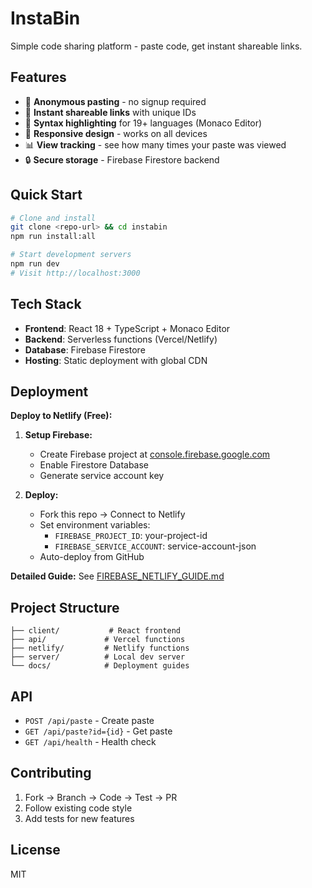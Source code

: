 # InstaBin

Simple code sharing platform - paste code, get instant shareable links.

## Features

- 🚀 **Anonymous pasting** - no signup required
- 🔗 **Instant shareable links** with unique IDs
- 🎨 **Syntax highlighting** for 19+ languages (Monaco Editor)
- 📱 **Responsive design** - works on all devices
- 📊 **View tracking** - see how many times your paste was viewed
- 🔒 **Secure storage** - Firebase Firestore backend

## Quick Start

```bash
# Clone and install
git clone <repo-url> && cd instabin
npm run install:all

# Start development servers
npm run dev
# Visit http://localhost:3000
```

## Tech Stack

- **Frontend**: React 18 + TypeScript + Monaco Editor
- **Backend**: Serverless functions (Vercel/Netlify)  
- **Database**: Firebase Firestore
- **Hosting**: Static deployment with global CDN

## Deployment

**Deploy to Netlify (Free):**

1. **Setup Firebase:**
   - Create Firebase project at [console.firebase.google.com](https://console.firebase.google.com)
   - Enable Firestore Database
   - Generate service account key

2. **Deploy:**
   - Fork this repo → Connect to Netlify
   - Set environment variables:
     - `FIREBASE_PROJECT_ID`: your-project-id
     - `FIREBASE_SERVICE_ACCOUNT`: service-account-json
   - Auto-deploy from GitHub

**Detailed Guide:** See [FIREBASE_NETLIFY_GUIDE.md](./FIREBASE_NETLIFY_GUIDE.md)

## Project Structure

```
├── client/           # React frontend
├── api/             # Vercel functions  
├── netlify/         # Netlify functions
├── server/          # Local dev server
└── docs/            # Deployment guides
```

## API

- `POST /api/paste` - Create paste
- `GET /api/paste?id={id}` - Get paste
- `GET /api/health` - Health check

## Contributing

1. Fork → Branch → Code → Test → PR
2. Follow existing code style
3. Add tests for new features

## License

MIT